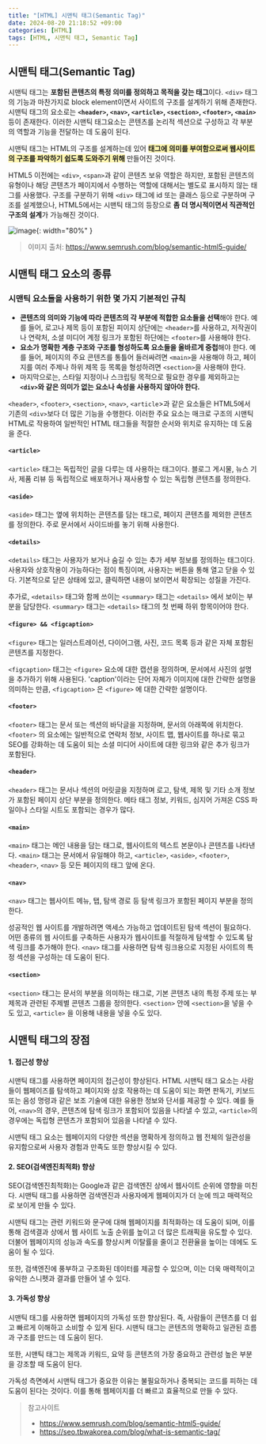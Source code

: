 ```yaml
---
title: "[HTML] 시맨틱 태그(Semantic Tag)"
date: 2024-08-20 21:18:52 +09:00
categories: [HTML]
tags: [HTML, 시맨틱 태그, Semantic Tag]
---
```


## 시맨틱 태그(Semantic Tag)

시맨틱 태그는 **포함된 콘텐츠의 특정 의미를 정의하고 목적을 갖는 태그**이다. ```<div>``` 태그의 기능과 마찬가지로 block element이면서 사이트의 구조를 설계하기 위해 존재한다. 시맨틱 태그의 요소로는 **```<header>```, ```<nav>```, ```<article>```, ```<section>```, ```<footer>```, ```<main>```** 등이 존재한다. 이러한 시맨틱 태그요소는 콘텐츠를 논리적 섹션으로 구성하고 각 부분의 역할과 기능을 전달하는 데 도움이 된다.

시맨틱 태그는 HTML의 구조를 설계하는데 있어 **<span style="background:#fff5b1;">태그에 의미를 부여함으로써 웹사이트의 구조를 파악하기 쉽도록 도와주기 위해</span>** 만들어진 것이다.

HTML5 이전에는 ```<div>```, ```<span>```과 같이 콘텐츠 보유 역할은 하지만, 포함된 콘텐츠의 유형이나 해당 콘텐츠가 페이지에서 수행하는 역할에 대해서는 별도로 표시하지 않는 태그를 사용했다. 구조를 구분하기 위해 ```<div>``` 태그에 id 또는 클래스 등으로 구분하며 구조를 설계했으나, HTML5에서는 시맨틱 태그의 등장으로 **좀 더 명시적이면서 직관적인 구조의 설계**가 가능해진 것이다.

![image](/post/HTML_시맨틱태그.webp){: width="80%" }

> 이미지 출처: <https://www.semrush.com/blog/semantic-html5-guide/>

## 시맨틱 태그 요소의 종류

### 시맨틱 요소들을 사용하기 위한 몇 가지 기본적인 규칙

- **콘텐츠의 의미와 기능에 따라 콘텐츠의 각 부분에 적합한 요소들을 선택**해야 한다. 예를 들어, 로고나 제목 등이 포함된 피이지 상단에는 ```<header>```를 사용하고, 저작권이나 연락처, 소셜 미디어 계정 링크가 포함된 하단에는 ```<footer>```를 사용해야 한다.
- **요소가 명확한 계층 구조와 구조를 형성하도록 요소들을 올바르게 중첩**해야 한다. 예를 들어, 페이지의 주요 콘텐츠를 통틀어 들러싸려면 ```<main>```을 사용해야 하고, 페이지를 여러 주제나 하위 제목 등 목록을 형성하려면 ```<section>```을 사용해야 한다.
- 마지막으로는, 스타일 지정이나 스크립팅 목적으로 필요한 경우를 제외하고는 **```<div>```와 같은 의미가 없는 요소나 속성을 사용하지 않아야 한다.**

```<header>```, ```<footer>```, ```<section>```, ```<nav>```, ```<article```>과 같은 요소들은 HTML5에서 기존의 ```<div>```보다 더 많은 기능을 수행한다. 이러한 주요 요소는 매크로 구조의 시맨틱 HTML로 작용하여 일반적인 HTML 태그들을 적절한 순서와 위치로 유지하는 데 도움을 준다.

#### **```<article>```**

```<article>``` 태그는 독립적인 글을 다루는 데 사용하는 태그이다. 블로그 게시물, 뉴스 기사, 제품 리뷰 등 독립적으로 배포하거나 재사용할 수 있는 독립형 콘텐츠를 정의한다.

#### **```<aside>```**

```<aside>``` 태그는 옆에 위치하는 콘텐츠를 담는 태그로, 페이지 콘텐츠를 제외한 콘텐츠를 정의한다. 주로 문서에서 사이드바를 놓기 위해 사용한다.

#### **```<details>```**

```<details>``` 태그는 사용자가 보거나 숨길 수 있는 추가 세부 정보를 정의하는 태그이다. 사용자와 상호작용이 가능하다는 점이 특징이며, 사용자는 버튼을 통해 열고 닫을 수 있다. 기본적으로 닫은 상태에 있고, 클릭하면 내용이 보이면서 확장되는 성질을 가진다.

추가로, ```<details>``` 태그와 함께 쓰이는 ```<summary>``` 태그는 ```<details>``` 에서 보이는 부분을 담당한다. ```<summary>``` 태그는 ```<details>``` 태그의 첫 번째 하위 항목이어야 한다.

#### **```<figure> && <figcaption>```**

```<figure>``` 태그는 일러스트레이션, 다이어그램, 사진, 코드 목록 등과 같은 자체 포함된 콘텐츠를 지정한다.

```<figcaption>``` 태그는 ```<figure>``` 요소에 대한 캡션을 정의하며, 문서에서 사진의 설명을 추가하기 위해 사용된다. 'caption'이라는 단어 자체가 이미지에 대한 간략한 설명을 의미하는 만큼, ```<figcaption>``` 은 ```<figure>``` 에 대한 간략한 설명이다.

#### **```<footer>```**

```<footer>``` 태그는 문서 또는 섹션의 바닥글을 지정하며, 문서의 아래쪽에 위치한다. ```<footer>``` 의 요소에는 일반적으로 연락처 정보, 사이트 맵, 웹사이트를 하나로 묶고 SEO를 강화하는 데 도움이 되는 소셜 미디어 사이트에 대한 링크와 같은 추가 링크가 포함된다.

#### **```<header>```**

```<header>``` 태그는 문서나 섹션의 머릿글을 지정하며 로고, 탐색, 제목 및 기타 소개 정보가 포함된 페이지 상단 부분을 정의한다. 메타 태그 정보, 키워드, 심지어 가져온 CSS 파일이나 스타일 시트도 포함되는 경우가 많다.

#### **```<main>```**

```<main>``` 태그는 메인 내용을 담는 태그로, 웹사이트의 텍스트 본문이나 콘텐츠를 나타낸다. ```<main>``` 태그는 문서에서 유일해야 하고, ```<article>```, ```<aside>```, ```<footer>```, ```<header>```, ```<nav>``` 등 모든 페이지의 태그 앞에 온다.

#### **```<nav>```**

```<nav>``` 태그는 웹사이트 메뉴, 탭, 탐색 경로 등 탐색 링크가 포함된 페이지 부분을 정의한다.

성공적인 웹 사이트를 개발하려면 액세스 가능하고 업데이트된 탐색 섹션이 필요하다. 어떤 종류의 웹 사이트를 구축하든 사용자가 웹사이트를 적절하게 탐색할 수 있도록 탐색 링크를 추가해야 한다. ```<nav>``` 태그를 사용하면 탐색 링크용으로 지정된 사이트의 특정 섹션을 구성하는 데 도움이 된다.

#### **```<section>```**

```<section>``` 태그는 문서의 부분을 의미하는 태그로, 기본 콘텐츠 내의 특정 주제 또는 부제목과 관련된 주제별 콘텐츠 그룹을 정의한다. ```<section>``` 안에 ```<section>```을 넣을 수도 있고, ```<article>``` 을 이용해 내용을 넣을 수도 있다.

## 시맨틱 태그의 장점

#### **1. 접근성 향상**

시맨틱 태그를 사용하면 페이지의 접근성이 향상된다. HTML 시맨틱 태그 요소는 사람들이 웹페이즈를 탐색하고 페이지와 상호 작용하는 데 도움이 되는 화면 판독기, 키보드 또는 음성 명령과 같은 보조 기술에 대한 유용한 정보와 단서를 제공할 수 있다. 예를 들어, ```<nav>```의 경우, 콘텐츠에 탐색 링크가 포함되어 있음을 나타낼 수 있고, ```<article>```의 경우에는 독립형 콘텐츠가 포함되어 있음을 나타낼 수 있다.

시맨틱 태그 요소는 웹페이지의 다양한 섹션을 명확하게 정의하고 웹 전체의 일관성을 유지함으로써 사용자 경험과 만족도 또한 향상시킬 수 있다.

#### **2. SEO(검색엔진최적화) 향상**

SEO(검색엔진최적화)는 Google과 같은 검색엔진 상에서 웹사이트 순위에 영향을 미친다. 시맨틱 태그를 사용하면 검색엔진과 사용자에게 웹페이지가 더 눈에 띄고 매력적으로 보이게 만들 수 있다.

시맨틱 태그는 관련 키워드와 문구에 대해 웹페이지를 최적화하는 데 도움이 되며, 이를 통해 검색결과 상에서 웹 사이트 노출 순위를 높이고 더 많은 트래픽을 유도할 수 있다. 더불어 웹페이지의 성능과 속도를 향상시켜 이탈률을 줄이고 전환율을 높이는 데에도 도움이 될 수 있다.

또한, 검색엔진에 풍부하고 구조화된 데이터를 제공할 수 있으며, 이는 더욱 매력적이고 유익한 스니펫과 결과를 만들어 낼 수 있다.

#### **3. 가독성 향상**

시맨틱 태그를 사용하면 웹페이지의 가독성 또한 향상된다. 즉, 사람들이 콘텐츠를 더 쉽고 빠르게 이해하고 소비할 수 있게 된다. 시맨틱 태그는 콘텐츠의 명확하고 일관된 흐름과 구조를 만드는 데 도움이 된다.

또한, 시맨틱 태그는 제목과 키워드, 요약 등 콘텐츠의 가장 중요하고 관련성 높은 부분을 강조할 때 도움이 된다.

가독성 측면에서 시맨틱 태그가 중요한 이유는 불필요하거나 중복되는 코드를 피하는 데 도움이 된다는 것이다. 이를 통해 웹페이지를 더 빠르고 효율적으로 만들 수 있다.



> 참고사이트
> - <https://www.semrush.com/blog/semantic-html5-guide/>
> - <https://seo.tbwakorea.com/blog/what-is-semantic-tag/>
